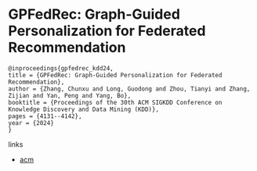 # GPFedRec: Graph-Guided Personalization for Federated Recommendation

```
@inproceedings{gpfedrec_kdd24,
title = {GPFedRec: Graph-Guided Personalization for Federated Recommendation},
author = {Zhang, Chunxu and Long, Guodong and Zhou, Tianyi and Zhang, Zijian and Yan, Peng and Yang, Bo},
booktitle = {Proceedings of the 30th ACM SIGKDD Conference on Knowledge Discovery and Data Mining (KDD)},
pages = {4131--4142},
year = {2024}
}
```

links
- [acm](https://dl.acm.org/doi/10.1145/3637528.3671702)
